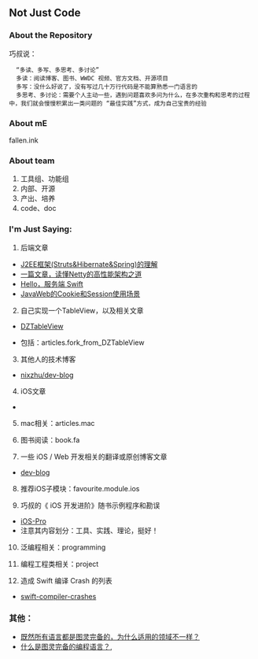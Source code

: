 ## Not Just Code

### About the Repository

巧叔说：

      “多读、多写、多思考、多讨论”
      多读：阅读博客、图书、WWDC 视频、官方文档、开源项目
      多写：没什么好说了，没有写过几十万行代码是不能算熟悉一门语言的
      多思考、多讨论：需要个人主动一些，遇到问题喜欢多问为什么，在多次重构和思考的过程中，我们就会慢慢积累出一类问题的 “最佳实践”方式，成为自己宝贵的经验

### About mE

fallen.ink

### About team

1. 工具组、功能组
2. 内部、开源
3. 产出、培养
4. code、doc

### I'm Just Saying:

1. 后端文章
  * [J2EE框架(Struts&Hibernate&Spring)的理解](https://github.com/BinaryArtists/not-just-code/blob/master/backend/j2ee.md)
  * [一篇文章，读懂Netty的高性能架构之道](https://github.com/BinaryArtists/not-just-code/blob/master/backend/netty.md)
  * [Hello，服务端 Swift](https://github.com/BinaryArtists/not-just-code/blob/master/backend/swift-demo.md)
  * [JavaWeb的Cookie和Session使用场景](https://github.com/BinaryArtists/not-just-code/blob/master/backend/JavaWeb%E7%9A%84Cookie%E5%92%8CSession%E4%BD%BF%E7%94%A8%E5%9C%BA%E6%99%AF.docx)

2. 自己实现一个TableView，以及相关文章
  * [DZTableView](https://github.com/yishuiliunian/DZTableView/tree/37236d7be600b9e146bddc49ee2f13e3090375ab)

  * 包括：articles.fork_from_DZTableView

3. 其他人的技术博客
  * [nixzhu/dev-blog](https://github.com/nixzhu/dev-blog/tree/db5dff60c667d4f0f3ffc0a7cf8b7aa8c1d89a85)

4. iOS文章
  *

5. mac相关：articles.mac

6. 图书阅读：book.fa

7. 一些 iOS / Web 开发相关的翻译或原创博客文章
  * [dev-blog](https://github.com/nixzhu/dev-blog/tree/db5dff60c667d4f0f3ffc0a7cf8b7aa8c1d89a85)

8. 推荐iOS子模块：favourite.module.ios

9. 巧叔的《 iOS 开发进阶》随书示例程序和勘误
  * [iOS-Pro](https://github.com/tangqiaoboy/iOS-Pro/tree/a53bf631aad30a9d870acfaf4ee082b240d14bff)
  * 注意其内容划分：工具、实践、理论，挺好！

10. 泛编程相关：programming

11. 编程工程类相关：project

12. 造成 Swift 编译 Crash 的列表
  * [swift-compiler-crashes](https://github.com/practicalswift/swift-compiler-crashes/tree/cfa24e7cd7d76483241b4da6b7ae25433e3dfab4)


### 其他：

* [既然所有语言都是图灵完备的，为什么适用的领域不一样？](http://www.zhihu.com/question/23457627)
* [什么是图灵完备的编程语言？](https://segmentfault.com/q/1010000000692654),
